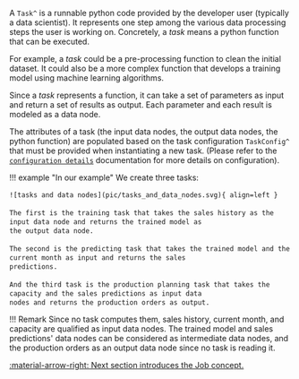 A `Task^` is a runnable python code provided by the developer user
(typically
a data scientist). It represents one step among the various data processing steps the user is working on. Concretely, a
_task_ means a python function that can be executed.

For example, a _task_ could be a pre-processing function to clean the initial dataset. It could also be a more complex
function that develops a training model using machine learning algorithms.

Since a _task_ represents a function, it can take a set of parameters as input and return a set of results as output.
Each parameter and each result is modeled as a data node.


The attributes of a task (the input data nodes, the output data nodes, the python function) are populated based on
the task configuration `TaskConfig^` that must be provided when instantiating a new task. (Please refer to the
[`configuration details`](../config/task-config) documentation for more details on configuration).

!!! example "In our example"
    We create three tasks:

    ![tasks and data nodes](pic/tasks_and_data_nodes.svg){ align=left }

    The first is the training task that takes the sales history as the input data node and returns the trained model as
    the output data node.

    The second is the predicting task that takes the trained model and the current month as input and returns the sales
    predictions.

    And the third task is the production planning task that takes the capacity and the sales predictions as input data
    nodes and returns the production orders as output.


!!! Remark
    Since no  task computes them, sales history, current month, and capacity are qualified as input data nodes.
    The trained model and sales predictions' data nodes can be considered as intermediate data nodes, and the production
    orders as an output data node since no task is reading it.


[:material-arrow-right: Next section introduces the Job concept.](job.md)
